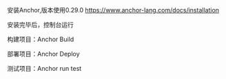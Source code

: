 安装Anchor,版本使用0.29.0
https://www.anchor-lang.com/docs/installation


安装完毕后，控制台运行

构建项目：Anchor Build

部署项目：Anchor Deploy

测试项目：Anchor run test
